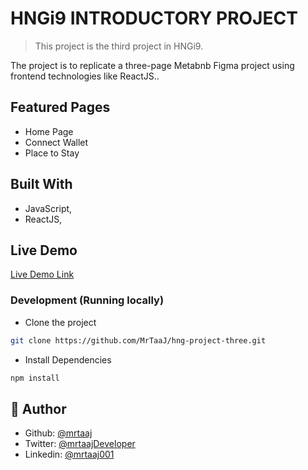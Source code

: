 # HNGi9 INTRODUCTORY PROJECT

> This project is the third project in HNGi9. 

The project is to replicate a three-page Metabnb Figma project using frontend technologies like ReactJS..

## Featured Pages
- Home Page
- Connect Wallet
- Place to Stay

## Built With

- JavaScript,
- ReactJS,

## Live Demo

[Live Demo Link](https://hng9-project-three.netlify.app/)

### Development (Running locally)

- Clone the project

```bash
git clone https://github.com/MrTaaJ/hng-project-three.git

```

- Install Dependencies

```bash
npm install
```

## 👤 Author

- Github: [@mrtaaj](https://github.com/MrTaaJ)
- Twitter: [@mrtaajDeveloper](https://twitter.com/mrtaajDeveloper)
- Linkedin: [@mrtaaj001](https://www.linkedin.com/in/mrtaaj001/)
